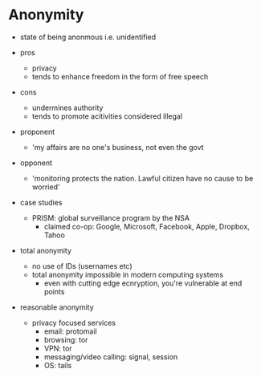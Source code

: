 # Anonymity
* state of being anonmous i.e. unidentified
* pros
    * privacy
    * tends to enhance freedom in the form of free speech
* cons
    * undermines authority
    * tends to promote acitivities considered illegal

* proponent
    * 'my affairs are no one's business, not even the govt
* opponent
    * 'monitoring protects the nation. Lawful citizen have no cause to be worried'
* case studies
    * PRISM: global surveillance program by the NSA
        * claimed co-op: Google, Microsoft, Facebook, Apple, Dropbox, Tahoo

* total anonymity
    * no use of IDs (usernames etc)
    * total anonymity impossible in modern computing systems
        * even with cutting edge ecnryption, you're vulnerable at end points
* reasonable anonymity
    * privacy focused services
        * email: protomail
        * browsing: tor
        * VPN: tor
        * messaging/video calling: signal, session
        * OS: tails
        